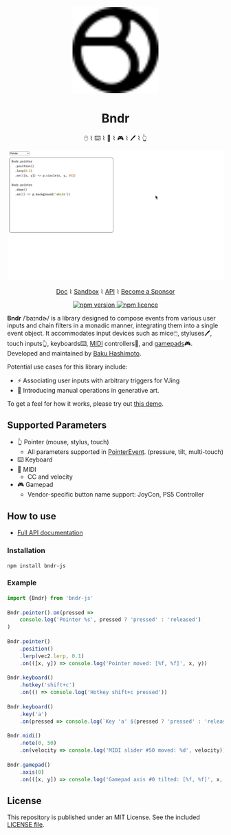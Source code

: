 <div align="center">

  <img src="./docs/.vuepress/public/logo.svg" width="200" />

  <h1>Bndr</h1>
  <p>🖱️ ⌇ ⌨️ ⌇ 🎹 ⌇ 🎮 ⌇ 🖊️ ⌇ 👆</p>

  <img src="./screenshot.gif" />

<a href="https://baku89.github.io/bndr-js/">Doc</a> ⌇ <a href="https://baku89.github.io/bndr-js/sandbox">Sandbox</a> ⌇ <a href="https://baku89.github.io/bndr-js/api/">API</a> ⌇ <a href="https://github.com/sponsors/baku89">Become a Sponsor</a>

<p>
  <a href="https://www.npmjs.org/package/bndr-js">
    <img src="https://img.shields.io/npm/v/bndr-js.svg?style=flat-square" alt="npm version">
  </a>
  <a href="http://spdx.org/licenses/MIT">
    <img src="https://img.shields.io/npm/l/bndr-js.svg?style=flat-square" alt="npm licence">
  </a>
</p>

</div>

**Bndr** /ˈbaɪndɚ/ is a library designed to compose events from various user inputs and chain filters in a monadic manner, integrating them into a single event object. It accommodates input devices such as mice🖱️, styluses🖊️, touch inputs👆, keyboards⌨️, [MIDI](https://developer.mozilla.org/en-US/docs/Web/API/Web_MIDI_API) controllers🎹, and [gamepads](https://developer.mozilla.org/en-US/docs/Web/API/Gamepad_API)🎮. Developed and maintained by [Baku Hashimoto](https://baku89.com).

Potential use cases for this library include:

- ⚡️ Associating user inputs with arbitrary triggers for VJing
- 🎨 Introducing manual operations in generative art.

To get a feel for how it works, please try out [this demo](https://baku89.github.io/bndr-js/).

## Supported Parameters

- 👆 Pointer (mouse, stylus, touch)
  - All parameters supported in [PointerEvent](https://developer.mozilla.org/en-US/docs/Web/API/Pointer_events). (pressure, tilt, multi-touch)
- ⌨️ Keyboard
- 🎹 MIDI
  - CC and velocity
- 🎮 Gamepad
  - Vendor-specific button name support: JoyCon, PS5 Controller

## How to use

- [Full API documentation](https://baku89.github.io/bndr-js/docs/)

### Installation

```
npm install bndr-js
```

### Example

```js
import {Bndr} from 'bndr-js'

Bndr.pointer().on(pressed =>
	console.log('Pointer %s', pressed ? 'pressed' : 'released')
)

Bndr.pointer()
	.position()
	.lerp(vec2.lerp, 0.1)
	.on(([x, y]) => console.log('Pointer moved: [%f, %f]', x, y))

Bndr.keyboard()
	.hotkey('shift+c')
	.on(() => console.log('Hotkey shift+c pressed'))

Bndr.keyboard()
	.key('a')
	.on(pressed => console.log(`Key 'a' ${pressed ? 'pressed' : 'released'}`))

Bndr.midi()
	.note(0, 50)
	.on(velocity => console.log('MIDI slider #50 moved: %d', velocity))

Bndr.gamepad()
	.axis(0)
	.on(([x, y]) => console.log('Gamepad axis #0 tilted: [%f, %f]', x, y))
```

## License

This repository is published under an MIT License. See the included [LICENSE file](./LICENSE).
